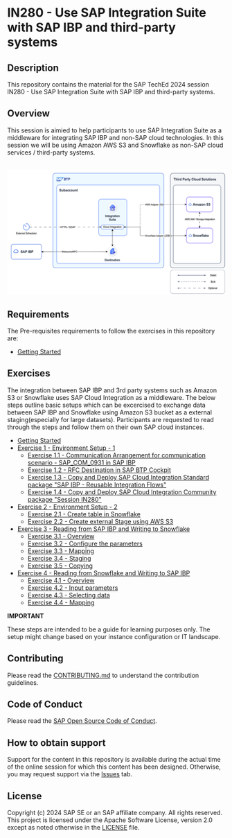 # IN280 - Use SAP Integration Suite with SAP IBP and third-party systems

## Description

This repository contains the material for the SAP TechEd 2024 session IN280 - Use SAP Integration Suite with SAP IBP and third-party systems.  

## Overview

This session is aimied to help participants to use SAP Integration Suite as a middleware for integrating SAP IBP and non-SAP cloud technologies. In this session we will be using Amazon AWS S3 and Snowflake as non-SAP cloud services / third-party systems.

<br>![](/exercises/ex0/images/00_00_0010.png)

## Requirements

The Pre-requisites requirements to follow the exercises in this repository are:


- [Getting Started](exercises/ex0/)

## Exercises

The integration between SAP IBP and 3rd party systems such as Amazon S3 or Snowflake uses SAP Cloud Integration as a middleware. The below steps outline basic setups which can be excercised to exchange data between SAP IBP and Snowflake using Amazon S3 bucket as a external staging(especially for large datasets). Participants are requested to read through the steps and follow them on their own SAP cloud instances. 

- [Getting Started](exercises/ex0/)
- [Exercise 1 - Environment Setup - 1](exercises/ex1/)
    - [Exercise 1.1 - Communication Arrangement for communication scenario - SAP_COM_0931 in SAP IBP](exercises/ex1#exercise-11-sub-exercise-1-description)
    - [Exercise 1.2 - RFC Destination in SAP BTP Cockpit](exercises/ex1)
    - [Exercise 1.3 - Copy and Deploy SAP Cloud Integration Standard package "SAP IBP - Reusable Integration Flows"](exercises/ex1)
    - [Exercise 1.4 - Copy and Deploy SAP Cloud Integration Community package "Session IN280"](exercises/ex1)
- [Exercise 2 - Environment Setup - 2](exercises/ex2/)
    - [Exercise 2.1 - Create table in Snowflake](exercises/ex2)
    - [Exercise 2.2 - Create external Stage using AWS S3](exercises/ex2) 
- [Exercise 3 - Reading from SAP IBP and Writing to Snowflake](exercises/ex3)
    - [Exercise 3.1 - Overview](exercises/ex3#Overview)
    - [Exercise 3.2 - Configure the parameters](exercises/ex3)
    - [Exercise 3.3 - Mapping](exercises/ex3#Mapping)
    - [Exercise 3.4 - Staging](exercises/ex3#Staging)
    - [Exercise 3.5 - Copying](exercises/ex3#Copying)
- [Exercise 4 - Reading from Snowflake and Writing to SAP IBP](exercises/ex4/)
    - [Exercise 4.1 - Overview](exercises/ex4#Overview)
    - [Exercise 4.2 - Input parameters](exercises/ex4)
    - [Exercise 4.3 - Selecting data](exercises/ex4)
    - [Exercise 4.4 - Mapping](exercises/ex4#Mapping) 

**IMPORTANT**

These steps are intended to be a guide for learning purposes only. The setup might change based on your instance configuration or IT landscape.  

## Contributing
Please read the [CONTRIBUTING.md](./CONTRIBUTING.md) to understand the contribution guidelines.

## Code of Conduct
Please read the [SAP Open Source Code of Conduct](https://github.com/SAP-samples/.github/blob/main/CODE_OF_CONDUCT.md).

## How to obtain support

Support for the content in this repository is available during the actual time of the online session for which this content has been designed. Otherwise, you may request support via the [Issues](../../issues) tab.

## License
Copyright (c) 2024 SAP SE or an SAP affiliate company. All rights reserved. This project is licensed under the Apache Software License, version 2.0 except as noted otherwise in the [LICENSE](LICENSES/Apache-2.0.txt) file.
